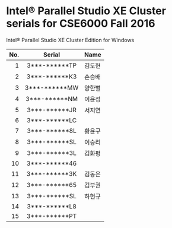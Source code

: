 ﻿# Intel® Parallel Studio XE Cluster serials for CSE6000 Fall 2016

Intel® Parallel Studio XE Cluster Edition for Windows

No.  | Serial        |  Name
----:|:-------------:| :------
   1 | 3***-******TP | 김도현
   2 | 3***-******K3 | 손승배
   3 | 3***-******MW | 양한별
   4 | 3***-******NM | 이윤정
   5 | 3***-******JR | 서지연
   6 | 3***-******LC |
   7 | 3***-******8L | 황윤구
   8 | 3***-******SL | 이승리
   9 | 3***-******3L | 김화평
  10 | 3***-******46 |
  11 | 3***-******3K | 김동은
  12 | 3***-******65 | 김부권
  13 | 3***-******SL | 하헌규
  14 | 3***-******L8 |
  15 | 3***-******PT |
